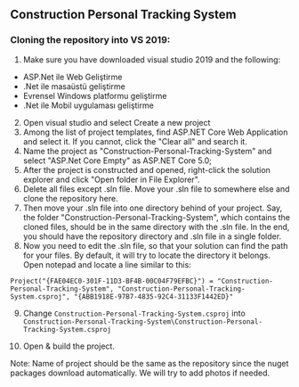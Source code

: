 ## Construction Personal Tracking System

### Cloning the repository into VS 2019:
1. Make sure you have downloaded visual studio 2019 and the following:
  - ASP.Net ile Web Geliştirme
  - .Net ile masaüstü geliştirme
  - Evrensel Windows platformu geliştirme
  - .Net ile Mobil uygulaması geliştirme
2. Open visual studio and select Create a new project
3. Among the list of project templates, find ASP.NET Core Web Application and select it. If you cannot, click the "Clear all" and search it.
4. Name the project as "Construction-Personal-Tracking-System" and select "ASP.Net Core Empty" as ASP.NET Core 5.0;
5. After the project is constructed and opened, right-click the solution explorer and click "Open folder in File Explorer".
6. Delete all files except .sln file. Move your .sln file to somewhere else and clone the repository here. 
7. Then move your .sln file into one directory behind of your project. Say, the folder "Construction-Personal-Tracking-System", which contains 
the cloned files, should be in the same directory with the .sln file. In the end, you should have the repository directory and .sln
file in a single folder.
8. Now you need to edit the .sln file, so that your solution can find the path for your files. By default, it will try to locate the directory
it belongs. Open notepad and locate a line similar to this:
```` 
Project("{FAE04EC0-301F-11D3-BF4B-00C04F79EFBC}") = "Construction-Personal-Tracking-System", "Construction-Personal-Tracking-System.csproj", "{ABB1918E-97B7-4835-92C4-31133F1442ED}"
````
9. Change ``Construction-Personal-Tracking-System.csproj`` into ``Construction-Personal-Tracking-System\Construction-Personal-Tracking-System.csproj ``

10. Open & build the project.

Note: Name of project should be the same as the repository since the nuget packages download automatically. We will try to add photos if needed.

